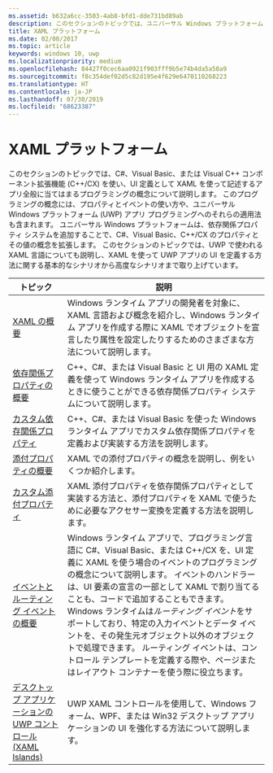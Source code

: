 ```yaml
---
ms.assetid: b632a6cc-3503-4ab8-bfd1-dde731bd89ab
description: このセクションのトピックでは、ユニバーサル Windows プラットフォーム (UWP) アプリ用の XAML フレームワークについて説明します。
title: XAML プラットフォーム
ms.date: 02/08/2017
ms.topic: article
keywords: windows 10, uwp
ms.localizationpriority: medium
ms.openlocfilehash: 84427f0cec6aa0921f903fff9b5e74b4da5a58a9
ms.sourcegitcommit: f8c354def02d5c82d195e4f629e6470110268223
ms.translationtype: HT
ms.contentlocale: ja-JP
ms.lasthandoff: 07/30/2019
ms.locfileid: "68623387"
---
```

# <a name="xaml-platform"></a>XAML プラットフォーム

このセクションのトピックでは、C#、Visual Basic、または Visual C++ コンポーネント拡張機能 (C++/CX) を使い、UI 定義として XAML を使って記述するアプリ全般に当てはまるプログラミングの概念について説明します。 このプログラミングの概念には、プロパティとイベントの使い方や、ユニバーサル Windows プラットフォーム (UWP) アプリ プログラミングへのそれらの適用法も含まれます。 ユニバーサル Windows プラットフォームは、依存関係プロパティ システムを追加することで、C#、Visual Basic、C++/CX のプロパティとその値の概念を拡張します。 このセクションのトピックでは、UWP で使われる XAML 言語についても説明し、XAML を使って UWP アプリの UI を定義する方法に関する基本的なシナリオから高度なシナリオまで取り上げています。

| トピック | 説明 |
|-------|-------------|
| [XAML の概要](xaml-overview.md) | Windows ランタイム アプリの開発者を対象に、XAML 言語および概念を紹介し、Windows ランタイム アプリを作成する際に XAML でオブジェクトを宣言したり属性を設定したりするためのさまざまな方法について説明します。 |
| [依存関係プロパティの概要](dependency-properties-overview.md) | C++、C#、または Visual Basic と UI 用の XAML 定義を使って Windows ランタイム アプリを作成するときに使うことができる依存関係プロパティ システムについて説明します。 |
| [カスタム依存関係プロパティ](custom-dependency-properties.md) | C++、C#、または Visual Basic を使った Windows ランタイム アプリでカスタム依存関係プロパティを定義および実装する方法を説明します。 |
| [添付プロパティの概要](attached-properties-overview.md) | XAML での添付プロパティの概念を説明し、例をいくつか紹介します。 |
| [カスタム添付プロパティ](custom-attached-properties.md) | XAML 添付プロパティを依存関係プロパティとして実装する方法と、添付プロパティを XAML で使うために必要なアクセサー変換を定義する方法を説明します。 |
| [イベントとルーティング イベントの概要](events-and-routed-events-overview.md) | Windows ランタイム アプリで、プログラミング言語に C#、Visual Basic、または C++/CX を、UI 定義に XAML を使う場合のイベントのプログラミングの概念について説明します。 イベントのハンドラーは、UI 要素の宣言の一部として XAML で割り当てることも、コードで追加することもできます。 Windows ランタイムは*ルーティング イベント*をサポートしており、特定の入力イベントとデータ イベントを、その発生元オブジェクト以外のオブジェクトで処理できます。 ルーティング イベントは、コントロール テンプレートを定義する際や、ページまたはレイアウト コンテナーを使う際に役立ちます。 |
|[デスクトップ アプリケーションの UWP コントロール (XAML Islands)](/windows/apps/desktop/modernize/xaml-islands)| UWP XAML コントロールを使用して、Windows フォーム、WPF、または Win32 デスクトップ アプリケーションの UI を強化する方法について説明します。|
